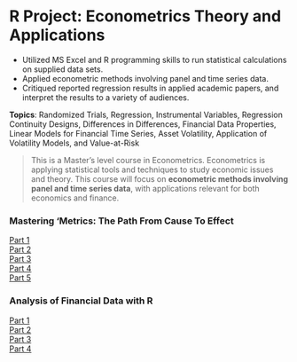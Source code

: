 # R Project: Econometrics Theory and Applications

- Utilized MS Excel and R programming skills to run statistical calculations on supplied data sets.
- Applied econometric methods involving panel and time series data.
- Critiqued reported regression results in applied academic papers, and interpret the results to a variety of audiences.

**Topics**: Randomized Trials, Regression, Instrumental Variables, Regression Continuity Designs, Differences in Differences, Financial Data Properties, Linear Models for Financial Time Series, Asset Volatility, Application of Volatility Models, and Value-at-Risk

> This is a Master’s level course in Econometrics. Econometrics is applying	statistical tools and techniques to	study	economic issues	and	theory. This course will focus on **econometric methods involving panel and time series data**, with applications relevant for both economics and finance.

### Mastering ‘Metrics: The Path From Cause To Effect

[Part 1](https://github.com/AlexaWu/R-project---Econometrics-Theory-and-Applications/blob/master/Mastering%20'Metrics%201.r)\
[Part 2](https://github.com/AlexaWu/R-project---Econometrics-Theory-and-Applications/blob/master/Mastering%20'Metrics%202.r)\
[Part 3](https://github.com/AlexaWu/R-project---Econometrics-Theory-and-Applications/blob/master/Mastering%20'Metrics%203.r)\
[Part 4](https://github.com/AlexaWu/R-project---Econometrics-Theory-and-Applications/blob/master/Mastering%20'Metrics%204.r)\
[Part 5](https://github.com/AlexaWu/R-project---Econometrics-Theory-and-Applications/blob/master/Mastering%20'Metrics%205.r)

### Analysis of Financial Data with R

[Part 1](https://github.com/AlexaWu/R-project---Econometrics-Theory-and-Applications/blob/master/ANALYSIS%20OF%20FINANCIAL%20DATA%20WITH%20R%201.r)\
[Part 2](https://github.com/AlexaWu/R-project---Econometrics-Theory-and-Applications/blob/master/ANALYSIS%20OF%20FINANCIAL%20DATA%20WITH%20R%202.r)\
[Part 3](https://github.com/AlexaWu/R-project---Econometrics-Theory-and-Applications/blob/master/ANALYSIS%20OF%20FINANCIAL%20DATA%20WITH%20R%203.r)\
[Part 4](https://github.com/AlexaWu/R-project---Econometrics-Theory-and-Applications/blob/master/ANALYSIS%20OF%20FINANCIAL%20DATA%20WITH%20R%204.r)
